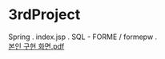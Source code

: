 # 3rdProject 
Spring . 
index.jsp . 
SQL - FORME / formepw . 
<br>
[본인 구현 화면.pdf](https://github.com/nanlie/3rdProject/files/14915420/default.pdf)
